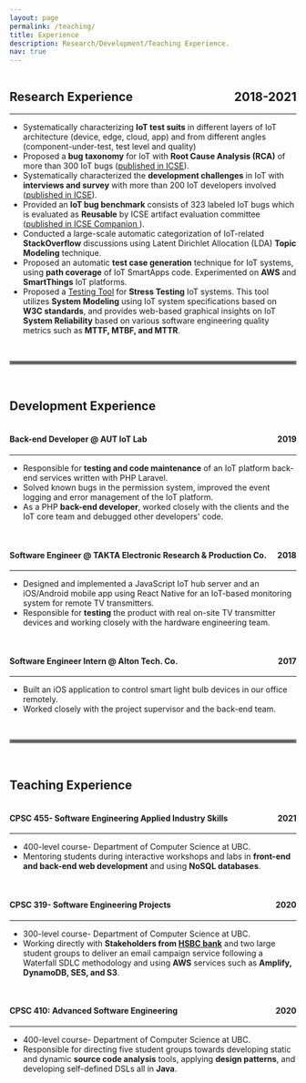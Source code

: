 ```yaml
---
layout: page
permalink: /teaching/
title: Experience
description: Research/Development/Teaching Experience.
nav: true
---
```

<h2 style="text-align:left;float:left;"><b>Research Experience</b></h2> 
<h2 style="text-align:right;float:right;">2018-2021</h2>
<hr style="clear:both;"/>
  <ul>
        <li>Systematically characterizing <b>IoT test suits</b> in different layers of IoT architecture (device, edge, cloud, app) and from different angles (component-under-test, test level and quality)</li>
        <li>Proposed a <b>bug taxonomy</b> for IoT with <b>Root Cause Analysis (RCA)</b> of more than 300 IoT bugs (<a href="https://conf.researchr.org/details/icse-2021/icse-2021-papers/67/IoT-Bugs-and-Development-Challenges">published in ICSE</a>).</li>
        <li>Systematically characterized the <b>development challenges</b> in IoT with <b>interviews and survey</b> with more than 200 IoT developers involved (<a href="https://conf.researchr.org/details/icse-2021/icse-2021-papers/67/IoT-Bugs-and-Development-Challenges">published in ICSE</a>).</li>
        <li>Provided an <b>IoT bug benchmark</b> consists of 323 labeled IoT bugs which is evaluated as <b>Reusable</b> by ICSE artifact evaluation committee (<a href="https://conf.researchr.org/details/icse-2021/icse-2021-Artifact-Evaluation/39/IoT-Bugs-and-Development-Challenges">published in ICSE Companion </a>).</li>
        <li>Conducted a large-scale automatic categorization of IoT-related <b>StackOverflow</b> discussions using Latent Dirichlet Allocation (LDA) <b>Topic Modeling</b> technique.</li>
        <li>Proposed an automatic <b>test case generation</b> technique for IoT systems, using <b>path coverage</b> of IoT SmartApps code. Experimented on <b>AWS</b> and <b>SmartThings</b> IoT platforms.</li>
        <li>Proposed a <a href="https://github.com/makhshari/StressThing">Testing Tool</a> for <b>Stress Testing</b> IoT systems. This tool utilizes <b>System Modeling</b> using IoT system specifications based on <b>W3C standards</b>, and provides web-based graphical insights on IoT <b>System Reliability</b> based on various software engineering quality metrics such as <b>MTTF, MTBF, and MTTR</b>.</li>

  </ul>

<br> 
<hr style="border:3px solid gray">
<br> 

<h2><b>Development Experience</b></h2>
<h4 style="text-align:left;float:left;">Back-end Developer @ AUT IoT Lab</h4> 
<h4 style="text-align:right;float:right;">2019</h4>
<hr style="clear:both;"/>
<ul>
<li>Responsible for <b>testing and code maintenance</b> of an IoT platform back-end services written with PHP Laravel.</li>
<li>Solved known bugs in the permission system, improved the event logging and error management of the IoT platform.</li>
<li>As a PHP <b>back-end developer</b>, worked closely with the clients and the IoT core team and debugged other developers' code.</li>
</ul>

<br>

<h4 style="text-align:left;float:left;">Software Engineer @ TAKTA Electronic Research & Production Co.</h4> 
<h4 style="text-align:right;float:right;">2018</h4>
<hr style="clear:both;"/>
<ul>
    <li>Designed and implemented a JavaScript IoT hub server and an iOS/Android mobile app using React Native for an IoT-based monitoring system for remote TV transmitters.</li>
    <li>Responsible for <b>testing</b> the product with real on-site TV transmitter devices and working closely with the hardware engineering team.</li>
</ul>

<br>

<h4 style="text-align:left;float:left;">Software Engineer Intern @ Alton Tech. Co.</h4> 
<h4 style="text-align:right;float:right;">2017</h4>
<hr style="clear:both;"/>
<ul>
    <li>Built an iOS application to control smart light bulb devices in our office remotely.</li>
    <li>Worked closely with the project supervisor and the back-end team.</li>
</ul>


<br> 
<hr style="border:3px solid gray">
<br> 

  <h2><b>Teaching Experience</b></h2>

<h4 style="text-align:left;float:left;">CPSC 455- Software Engineering Applied Industry Skills</h4> 
<h4 style="text-align:right;float:right;">2021</h4>
<hr style="clear:both;"/>
<ul>
      <li>400-level course- Department of Computer Science at UBC.</li>
      <li>Mentoring students during interactive workshops and labs in <b>front-end and back-end web development</b> and using <b>NoSQL databases</b>.</li>
</ul>

<br>

<h4 style="text-align:left;float:left;">CPSC 319- Software Engineering Projects</h4> 
<h4 style="text-align:right;float:right;">2020</h4>
<hr style="clear:both;"/>
<ul>
      <li>300-level course- Department of Computer Science at UBC.</li>
      <li>Working directly with <b>Stakeholders from <a href="https://www.hsbc.ca/">HSBC bank</a></b> and two large student groups to deliver an email campaign service following a Waterfall SDLC methodology and using <b>AWS</b> services such as <b>Amplify, DynamoDB, SES, and S3</b>.</li>
</ul>

<br>

<h4 style="text-align:left;float:left;">CPSC 410: Advanced Software Engineering</h4> 
<h4 style="text-align:right;float:right;">2020</h4>
<hr style="clear:both;"/>
<ul>
      <li>400-level course- Department of Computer Science at UBC.</li>
      <li>Responsible for directing five student groups towards developing static and dynamic <b>source code analysis</b> tools, applying <b>design patterns</b>, and developing self-defined DSLs all in <b>Java</b>.</li>
</ul>